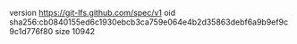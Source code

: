 version https://git-lfs.github.com/spec/v1
oid sha256:cb0840155ed6c1930ebcb3ca759e064e4b2d35863debf6a9b9ef9c9c1d776f80
size 10942

